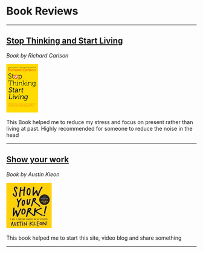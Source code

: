 # Book Reviews
______

##  [Stop Thinking and Start Living](./books/stop-thinking-start-living.md)
*Book by Richard Carlson*

![books](./books/stop-thinking.png)

This Book helped me to reduce my stress and focus on present rather than living at past. Highly recommended for someone to reduce the noise in the head

______

## [Show your work](./books/Show-your-work.md)
*Book by Austin Kleon*

![Show your work](./books/show-your-work.jpeg)

This book helped me to start this site, video blog and share something

______


